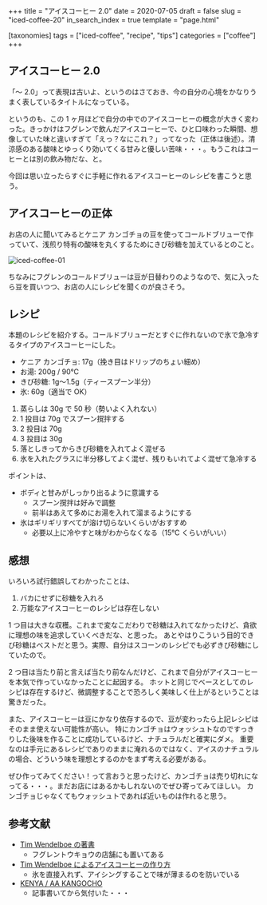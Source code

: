 +++
title = "アイスコーヒー 2.0"
date = 2020-07-05
draft = false
slug = "iced-coffee-20"
in_search_index = true
template = "page.html"

[taxonomies]
tags = ["iced-coffee", "recipe", "tips"]
categories = ["coffee"]
+++

## アイスコーヒー 2.0

「〜 2.0」って表現は古いよ、というのはさておき、今の自分の心境をかなりうまく表しているタイトルになっている。

というのも、この 1 ヶ月ほどで自分の中でのアイスコーヒーの概念が大きく変わった。きっかけはフグレンで飲んだアイスコーヒーで、ひと口味わった瞬間、想像していた味と違いすぎて「えっ？なにこれ？」ってなった（正体は後述）。清涼感のある酸味とゆっくり効いてくる甘みと優しい苦味・・・。もうこれはコーヒーとは別の飲み物だな、と。

今回は思い立ったらすぐに手軽に作れるアイスコーヒーのレシピを書こうと思う。

<!-- more -->

## アイスコーヒーの正体

お店の人に聞いてみるとケニア カンゴチョの豆を使ってコールドブリューで作っていて、浅煎り特有の酸味を丸くするためにきび砂糖を加えているとのこと。

![iced-coffee-01](/img/iced-coffee-01.jpeg)

ちなみにフグレンのコールドブリューは豆が日替わりのようなので、気に入ったら豆を買いつつ、お店の人にレシピを聞くのが良さそう。

## レシピ

本題のレシピを紹介する。コールドブリューだとすぐに作れないので氷で急冷するタイプのアイスコーヒーにした。

- ケニア カンゴチョ: 17g（挽き目はドリップのちょい細め）
- お湯: 200g / 90℃
- きび砂糖: 1g〜1.5g（ティースプーン半分）
- 氷: 60g（適当で OK）

1. 蒸らしは 30g で 50 秒（勢いよく入れない）
2. 1 投目は 70g でスプーン撹拌する
3. 2 投目は 70g
4. 3 投目は 30g
5. 落としきってからきび砂糖を入れてよく混ぜる
6. 氷を入れたグラスに半分移してよく混ぜ、残りもいれてよく混ぜて急冷する

ポイントは、

- ボディと甘みがしっかり出るように意識する
  - スプーン撹拌は好みで調整
  - 前半はあえて多めにお湯を入れて溜まるようにする
- 氷はギリギリすべてが溶け切らないくらいがおすすめ
  - 必要以上に冷やすと味がわからなくなる（15℃ くらいがいい）

## 感想

いろいろ試行錯誤してわかったことは、

1. バカにせずに砂糖を入れろ
2. 万能なアイスコーヒーのレシピは存在しない

1 つ目は大きな収穫。これまで変なこだわりで砂糖は入れてなかったけど、貪欲に理想の味を追求していくべきだな、と思った。
あとやはりこういう目的できび砂糖はベストだと思う。実際、自分はスコーンのレシピでも必ずきび砂糖にしていたので。

2 つ目は当たり前と言えば当たり前なんだけど、これまで自分がアイスコーヒーを本気で作っていなかったことに起因する。
ホットと同じでベースとしてのレシピは存在するけど、微調整することで恐ろしく美味しく仕上がるということは驚きだった。

また、アイスコーヒーは豆にかなり依存するので、豆が変わったら上記レシピはそのまま使えない可能性が高い。
特にカンゴチョはウォッシュトなのですっきりした後味を作ることに成功しているけど、ナチュラルだと確実にダメ。
重要なのは手元にあるレシピでありのままに淹れるのではなく、アイスのナチュラルの場合、どういう味を理想とするのかをまず考える必要がある。

ぜひ作ってみてください！って言おうと思ったけど、カンゴチョは売り切れになってる・・・。まだお店にはあるかもしれないのでぜひ寄ってみてほしい。
カンゴチョじゃなくてもウォッシュトであれば近いものは作れると思う。

## 参考文献

- [Tim Wendelboe の著書](https://fuglencoffee.jp/products/coffeewithtimwendelboe)
  - フグレントウキョウの店舗にも置いてある
- [Tim Wendelboe によるアイスコーヒーの作り方](https://www.youtube.com/watch?v=WAP4qUGs-f8)
  - 氷を直接入れず、アイシングすることで味が薄まるのを防いでいる
- [KENYA / AA KANGOCHO](https://fuglencoffee.jp/products/aakangocho)
  - 記事書いてから気付いた・・・
